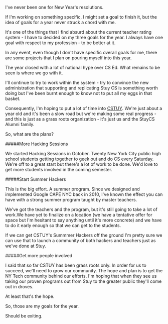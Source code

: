 <!--
.. title: Plans for the New Year
.. slug: 2014-01-01-new-year.md
.. date: 2014-01-01
.. tags: 
.. type: text
-->


I've never been one for New Year's resolutions.

If I'm working on something specific, I might set a goal to finish it,
but the idea of goals for a year never struck a chord with me.

It's one of the things that I find absurd about the current teacher
rating system - I have to decided on my three goals for the year. I
always have one goal with respect to my profession - to be better at
it.

In any event, even though I don't have specific overall goals for me,
there are some projects that I plan on pouring myself into this year.

The year closed with a lot of national hype over CS Ed. What remains
to be seen is where we go with it.

I'll continue to try to work within the system - try to convince the
new administration that supporting and replicating Stuy CS is something worth
doing but I've been burnt enough to know not to
put all my eggs in that basket.

Consequently, I'm hoping to put a lot of time into
[CSTUY](http//cstuy.org). We're just about a year old and it's been a
slow road but we're making some real progress - and this is just as a
grass roots organization - it's just us and the StuyCS Alumni family.

So, what are the plans?

#####More Hacking Sessions

We started Hacking Sessions in October. Twenty New York City public
high school students getting together to geek out and do CS every
Saturday. We're off to a great start but there's a lot of work to be
done. We'd love to get more students involved in the coming semester.

#####Start Summer Hackers

This is the big effort. A summer program. Since we designed and
implemented Google CAPE NYC back in 2010, I've known the effect you
can have with a strong summer program taught by master teachers.

We've got the teachers and the program, but it's still going to take a
lot of work.We have yet to finalize on a location (we have a tentative
offer for space but I'm hesitant to say anything until it's more
concrete) and we have to do it early enough so that we can get to the
students.

If we can get CSTUY's Summmer Hackers off the ground I'm pretty sure
we can use that to launch a community of both hackers and teachers
just as we've done at Stuy.

#####Get more people involved

I said that so far CSTUY has been grass roots only. In order for us to
succeed, we'll need to grow our community. The hope and plan is to get
the NY Tech community behind our efforts. I'm hoping that when they see
us taking our proven programs out from Stuy to the greater public
they'll come out in droves.

At least that's the hope.


So, those are my goals for the year.

Should be exiting.
